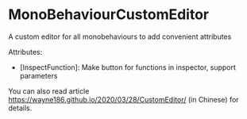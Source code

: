 # MonoBehaviourCustomEditor

A custom editor for all monobehaviours to add convenient attributes

Attributes:

* [InspectFunction]: Make button for functions in inspector, support parameters

You can also read article https://wayne186.github.io/2020/03/28/CustomEditor/ (in Chinese) for details.
